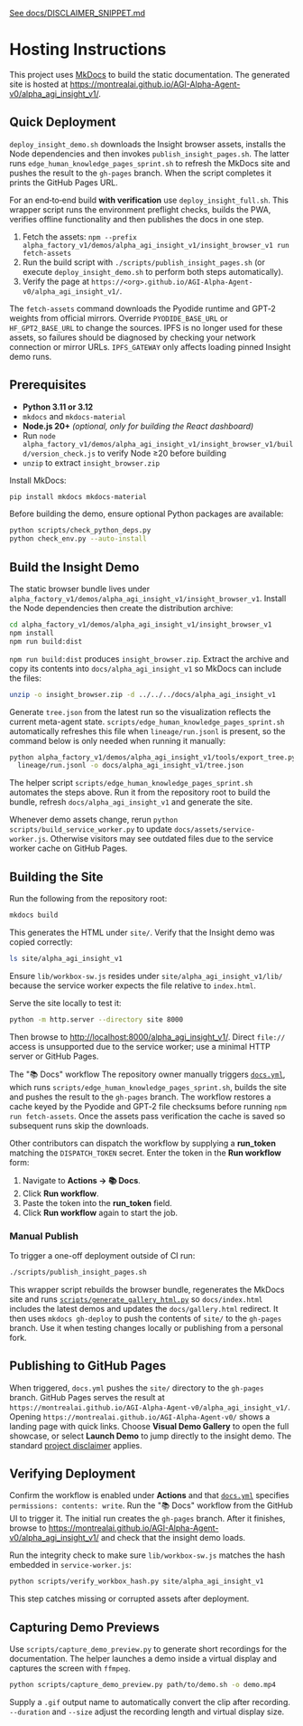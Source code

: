 [See docs/DISCLAIMER_SNIPPET.md](../docs/DISCLAIMER_SNIPPET.md)

# Hosting Instructions

This project uses [MkDocs](https://www.mkdocs.org/) to build the static documentation.
The generated site is hosted at <https://montrealai.github.io/AGI-Alpha-Agent-v0/alpha_agi_insight_v1/>.

## Quick Deployment

`deploy_insight_demo.sh` downloads the Insight browser assets, installs the
Node dependencies and then invokes `publish_insight_pages.sh`. The latter runs
`edge_human_knowledge_pages_sprint.sh` to refresh the MkDocs site and pushes the result to the
`gh-pages` branch. When the script completes it prints the GitHub Pages URL.

For an end‑to‑end build **with verification** use `deploy_insight_full.sh`. This
wrapper script runs the environment preflight checks, builds the PWA, verifies
offline functionality and then publishes the docs in one step.

1. Fetch the assets:
   `npm --prefix alpha_factory_v1/demos/alpha_agi_insight_v1/insight_browser_v1 run fetch-assets`
2. Run the build script with `./scripts/publish_insight_pages.sh` (or execute
   `deploy_insight_demo.sh` to perform both steps automatically).
3. Verify the page at `https://<org>.github.io/AGI-Alpha-Agent-v0/alpha_agi_insight_v1/`.

The `fetch-assets` command downloads the Pyodide runtime and GPT‑2 weights from
official mirrors. Override `PYODIDE_BASE_URL` or `HF_GPT2_BASE_URL` to change
the sources. IPFS is no longer used for these assets, so failures should be
diagnosed by checking your network connection or mirror URLs. `IPFS_GATEWAY`
only affects loading pinned Insight demo runs.

## Prerequisites

- **Python 3.11 or 3.12**
- `mkdocs` and `mkdocs-material`
- **Node.js 20+** *(optional, only for building the React dashboard)*
- Run `node alpha_factory_v1/demos/alpha_agi_insight_v1/insight_browser_v1/build/version_check.js` to verify Node ≥20 before building
- `unzip` to extract `insight_browser.zip`

Install MkDocs:

```bash
pip install mkdocs mkdocs-material
```

Before building the demo, ensure optional Python packages are available:

```bash
python scripts/check_python_deps.py
python check_env.py --auto-install
```

## Build the Insight Demo

The static browser bundle lives under
`alpha_factory_v1/demos/alpha_agi_insight_v1/insight_browser_v1`. Install the
Node dependencies then create the distribution archive:

```bash
cd alpha_factory_v1/demos/alpha_agi_insight_v1/insight_browser_v1
npm install
npm run build:dist
```

`npm run build:dist` produces `insight_browser.zip`. Extract the archive and copy
its contents into `docs/alpha_agi_insight_v1` so MkDocs can include the files:

```bash
unzip -o insight_browser.zip -d ../../../docs/alpha_agi_insight_v1
```

Generate `tree.json` from the latest run so the visualization reflects the
current meta-agent state. `scripts/edge_human_knowledge_pages_sprint.sh` automatically
refreshes this file when `lineage/run.jsonl` is present, so the command below is
only needed when running it manually:

```bash
python alpha_factory_v1/demos/alpha_agi_insight_v1/tools/export_tree.py \
  lineage/run.jsonl -o docs/alpha_agi_insight_v1/tree.json
```

The helper script `scripts/edge_human_knowledge_pages_sprint.sh` automates the steps above.
Run it from the repository root to build the bundle, refresh
`docs/alpha_agi_insight_v1` and generate the site.

Whenever demo assets change, rerun `python scripts/build_service_worker.py` to
update `docs/assets/service-worker.js`. Otherwise visitors may see outdated
files due to the service worker cache on GitHub Pages.


## Building the Site

Run the following from the repository root:

```bash
mkdocs build
```

This generates the HTML under `site/`. Verify that the Insight demo was copied
correctly:

```bash
ls site/alpha_agi_insight_v1
```
Ensure `lib/workbox-sw.js` resides under `site/alpha_agi_insight_v1/lib/` because the service worker expects the file relative to `index.html`.

Serve the site locally to test it:

```bash
python -m http.server --directory site 8000
```

Then browse to <http://localhost:8000/alpha_agi_insight_v1/>. Direct `file://`
access is unsupported due to the service worker; use a minimal HTTP server or
GitHub Pages.

The "📚 Docs" workflow
The repository owner manually triggers [`docs.yml`](../.github/workflows/docs.yml), which runs
`scripts/edge_human_knowledge_pages_sprint.sh`, builds the site and pushes the result to the
`gh-pages` branch.
The workflow restores a cache keyed by the Pyodide and GPT‑2 file checksums before
running `npm run fetch-assets`. Once the assets pass verification the cache is
saved so subsequent runs skip the downloads.

Other contributors can dispatch the workflow by supplying a **run_token** matching the
`DISPATCH_TOKEN` secret. Enter the token in the **Run workflow** form:

1. Navigate to **Actions → 📚 Docs**.
2. Click **Run workflow**.
3. Paste the token into the **run_token** field.
4. Click **Run workflow** again to start the job.

### Manual Publish

To trigger a one-off deployment outside of CI run:

```bash
./scripts/publish_insight_pages.sh
```

This wrapper script rebuilds the browser bundle, regenerates the MkDocs site and
runs [`scripts/generate_gallery_html.py`](../scripts/generate_gallery_html.py)
so `docs/index.html` includes the latest demos and updates the `docs/gallery.html`
redirect.
It then uses `mkdocs gh-deploy` to push the contents of `site/` to the `gh-pages` branch.
Use it when testing changes locally or publishing from a personal fork.

## Publishing to GitHub Pages

When triggered, `docs.yml` pushes the
`site/` directory to the `gh-pages` branch. GitHub Pages serves the result at
`https://montrealai.github.io/AGI-Alpha-Agent-v0/alpha_agi_insight_v1/`.
Opening `https://montrealai.github.io/AGI-Alpha-Agent-v0/` shows a landing page
with quick links. Choose **Visual Demo Gallery** to open the full showcase, or
select **Launch Demo** to jump directly to the insight demo.
The standard [project disclaimer](DISCLAIMER_SNIPPET.md) applies.

## Verifying Deployment

Confirm the workflow is enabled under **Actions** and that
[`docs.yml`](../.github/workflows/docs.yml) specifies
`permissions: contents: write`. Run the "📚 Docs" workflow from the GitHub UI to trigger it. The initial run creates the `gh-pages` branch.
After it finishes, browse to
<https://montrealai.github.io/AGI-Alpha-Agent-v0/alpha_agi_insight_v1/> and
check that the insight demo loads.

Run the integrity check to make sure `lib/workbox-sw.js` matches the hash
embedded in `service-worker.js`:

```bash
python scripts/verify_workbox_hash.py site/alpha_agi_insight_v1
```

This step catches missing or corrupted assets after deployment.

## Capturing Demo Previews

Use `scripts/capture_demo_preview.py` to generate short recordings for the
documentation. The helper launches a demo inside a virtual display and captures
the screen with `ffmpeg`.

```bash
python scripts/capture_demo_preview.py path/to/demo.sh -o demo.mp4
```

Supply a `.gif` output name to automatically convert the clip after recording.
`--duration` and `--size` adjust the recording length and virtual display size.
